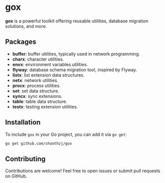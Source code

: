 # gox

**gox** is a powerful toolkit offering reusable utilities, database migration solutions, and more.

## Packages

- **buffer**: buffer utilities, typically used in network programming.
- **charx**: character utilities.
- **envx**: environment variables utilities.
- **flyway**: database schema migration tool, inspired by Flyway.
- **listx**: list extension data structures.
- **netx**: network utilities.
- **procx**: process utilities.
- **set**: set data structure.
- **syncx**: sync extensions.
- **table**: table data structure.
- **testx**: testing extension utilities.

## Installation

To include `gox` in your Go project, you can add it via `go get`:

```bash
go get github.com/shoothzj/gox
```

## Contributing

Contributions are welcome! Feel free to open issues or submit pull requests on GitHub.
